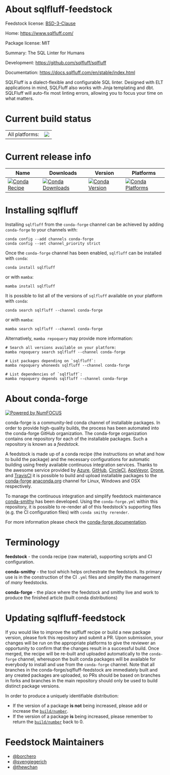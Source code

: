 About sqlfluff-feedstock
========================

Feedstock license: [BSD-3-Clause](https://github.com/conda-forge/sqlfluff-feedstock/blob/main/LICENSE.txt)

Home: https://www.sqlfluff.com/

Package license: MIT

Summary: The SQL Linter for Humans

Development: https://github.com/sqlfluff/sqlfluff

Documentation: https://docs.sqlfluff.com/en/stable/index.html

SQLFluff is a dialect-flexible and configurable SQL linter. Designed
 with ELT applications in mind, SQLFluff also works with Jinja
 templating and dbt. SQLFluff will auto-fix most linting errors,
 allowing you to focus your time on what matters.


Current build status
====================


<table><tr><td>All platforms:</td>
    <td>
      <a href="https://dev.azure.com/conda-forge/feedstock-builds/_build/latest?definitionId=14092&branchName=main">
        <img src="https://dev.azure.com/conda-forge/feedstock-builds/_apis/build/status/sqlfluff-feedstock?branchName=main">
      </a>
    </td>
  </tr>
</table>

Current release info
====================

| Name | Downloads | Version | Platforms |
| --- | --- | --- | --- |
| [![Conda Recipe](https://img.shields.io/badge/recipe-sqlfluff-green.svg)](https://anaconda.org/conda-forge/sqlfluff) | [![Conda Downloads](https://img.shields.io/conda/dn/conda-forge/sqlfluff.svg)](https://anaconda.org/conda-forge/sqlfluff) | [![Conda Version](https://img.shields.io/conda/vn/conda-forge/sqlfluff.svg)](https://anaconda.org/conda-forge/sqlfluff) | [![Conda Platforms](https://img.shields.io/conda/pn/conda-forge/sqlfluff.svg)](https://anaconda.org/conda-forge/sqlfluff) |

Installing sqlfluff
===================

Installing `sqlfluff` from the `conda-forge` channel can be achieved by adding `conda-forge` to your channels with:

```
conda config --add channels conda-forge
conda config --set channel_priority strict
```

Once the `conda-forge` channel has been enabled, `sqlfluff` can be installed with `conda`:

```
conda install sqlfluff
```

or with `mamba`:

```
mamba install sqlfluff
```

It is possible to list all of the versions of `sqlfluff` available on your platform with `conda`:

```
conda search sqlfluff --channel conda-forge
```

or with `mamba`:

```
mamba search sqlfluff --channel conda-forge
```

Alternatively, `mamba repoquery` may provide more information:

```
# Search all versions available on your platform:
mamba repoquery search sqlfluff --channel conda-forge

# List packages depending on `sqlfluff`:
mamba repoquery whoneeds sqlfluff --channel conda-forge

# List dependencies of `sqlfluff`:
mamba repoquery depends sqlfluff --channel conda-forge
```


About conda-forge
=================

[![Powered by
NumFOCUS](https://img.shields.io/badge/powered%20by-NumFOCUS-orange.svg?style=flat&colorA=E1523D&colorB=007D8A)](https://numfocus.org)

conda-forge is a community-led conda channel of installable packages.
In order to provide high-quality builds, the process has been automated into the
conda-forge GitHub organization. The conda-forge organization contains one repository
for each of the installable packages. Such a repository is known as a *feedstock*.

A feedstock is made up of a conda recipe (the instructions on what and how to build
the package) and the necessary configurations for automatic building using freely
available continuous integration services. Thanks to the awesome service provided by
[Azure](https://azure.microsoft.com/en-us/services/devops/), [GitHub](https://github.com/),
[CircleCI](https://circleci.com/), [AppVeyor](https://www.appveyor.com/),
[Drone](https://cloud.drone.io/welcome), and [TravisCI](https://travis-ci.com/)
it is possible to build and upload installable packages to the
[conda-forge](https://anaconda.org/conda-forge) [anaconda.org](https://anaconda.org/)
channel for Linux, Windows and OSX respectively.

To manage the continuous integration and simplify feedstock maintenance
[conda-smithy](https://github.com/conda-forge/conda-smithy) has been developed.
Using the ``conda-forge.yml`` within this repository, it is possible to re-render all of
this feedstock's supporting files (e.g. the CI configuration files) with ``conda smithy rerender``.

For more information please check the [conda-forge documentation](https://conda-forge.org/docs/).

Terminology
===========

**feedstock** - the conda recipe (raw material), supporting scripts and CI configuration.

**conda-smithy** - the tool which helps orchestrate the feedstock.
                   Its primary use is in the construction of the CI ``.yml`` files
                   and simplify the management of *many* feedstocks.

**conda-forge** - the place where the feedstock and smithy live and work to
                  produce the finished article (built conda distributions)


Updating sqlfluff-feedstock
===========================

If you would like to improve the sqlfluff recipe or build a new
package version, please fork this repository and submit a PR. Upon submission,
your changes will be run on the appropriate platforms to give the reviewer an
opportunity to confirm that the changes result in a successful build. Once
merged, the recipe will be re-built and uploaded automatically to the
`conda-forge` channel, whereupon the built conda packages will be available for
everybody to install and use from the `conda-forge` channel.
Note that all branches in the conda-forge/sqlfluff-feedstock are
immediately built and any created packages are uploaded, so PRs should be based
on branches in forks and branches in the main repository should only be used to
build distinct package versions.

In order to produce a uniquely identifiable distribution:
 * If the version of a package **is not** being increased, please add or increase
   the [``build/number``](https://docs.conda.io/projects/conda-build/en/latest/resources/define-metadata.html#build-number-and-string).
 * If the version of a package **is** being increased, please remember to return
   the [``build/number``](https://docs.conda.io/projects/conda-build/en/latest/resources/define-metadata.html#build-number-and-string)
   back to 0.

Feedstock Maintainers
=====================

* [@borchero](https://github.com/borchero/)
* [@svengiegerich](https://github.com/svengiegerich/)
* [@thewchan](https://github.com/thewchan/)

